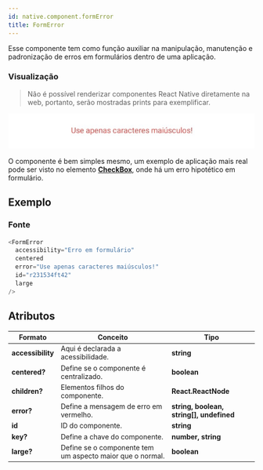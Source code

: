 ```yaml
---
id: native.component.formError
title: FormError
---
```


<!-- Component declaration begin -->

<!-- Component declaration end -->

<!-- Documentation begin -->

Esse componente tem como função auxiliar na manipulação, manutenção e padronização de erros em formulários dentro de uma aplicação.

### Visualização
> Não é possível renderizar componentes React Native diretamente na web, portanto, serão mostradas prints para exemplificar.

![button](../static/img/screenshots/formError.jpg)

O componente é bem simples mesmo, um exemplo de aplicação mais real pode ser visto no elemento [**CheckBox**](./native.component.checkBox), onde há um erro hipotético em formulário.

## Exemplo

### Fonte

```javascript
<FormError
  accessibility="Erro em formulário"
  centered
  error="Use apenas caracteres maiúsculos!"
  id="r231534ft42"
  large
/>
```

## Atributos

| Formato            | Conceito                                                                                                | Tipo                 |
| ------------------ | ------------------------------------------------------------------------------------------------------- | -------------------- |
| **accessibility**       | Aqui é declarada a acessibilidade.       | **string**   |
| **centered?**      | Define se o componente é centralizado.             | **boolean**  |
| **children?** | Elementos filhos do componente.                                                     | **React.ReactNode** |
| **error?** | Define a mensagem de erro em vermelho.          | **string, boolean, string[], undefined** |
| **id**         | ID do componente. | **string**    |
| **key?** 	| Define a chave do componente. 	| **number, string** 	|
| **large?**      | Define se o componente tem um aspecto maior que o normal.             | **boolean**  |

<!-- Documentation end -->
